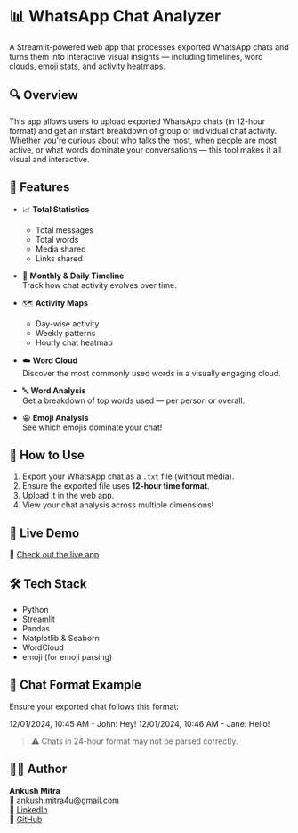 # 📊 WhatsApp Chat Analyzer

A Streamlit-powered web app that processes exported WhatsApp chats and turns them into interactive visual insights — including timelines, word clouds, emoji stats, and activity heatmaps.

## 🔍 Overview

This app allows users to upload exported WhatsApp chats (in 12-hour format) and get an instant breakdown of group or individual chat activity. Whether you're curious about who talks the most, when people are most active, or what words dominate your conversations — this tool makes it all visual and interactive.

## 🧠 Features

- 📈 **Total Statistics**  
  - Total messages  
  - Total words  
  - Media shared  
  - Links shared  

- 📅 **Monthly & Daily Timeline**  
  Track how chat activity evolves over time.

- 🗺️ **Activity Maps**  
  - Day-wise activity  
  - Weekly patterns  
  - Hourly chat heatmap

- ☁️ **Word Cloud**  
  Discover the most commonly used words in a visually engaging cloud.

- 🔤 **Word Analysis**  
  Get a breakdown of top words used — per person or overall.

- 😀 **Emoji Analysis**  
  See which emojis dominate your chat!

## 📂 How to Use

1. Export your WhatsApp chat as a `.txt` file (without media).
2. Ensure the exported file uses **12-hour time format**.
3. Upload it in the web app.
4. View your chat analysis across multiple dimensions!

## 🚀 Live Demo

🔗 [Check out the live app](https://whatsappchatanalysis-ycnqhcm3v2pfswea78idkp.streamlit.app/)

## 🛠 Tech Stack

- Python  
- Streamlit  
- Pandas  
- Matplotlib & Seaborn  
- WordCloud  
- emoji (for emoji parsing)

## 📌 Chat Format Example

Ensure your exported chat follows this format:

12/01/2024, 10:45 AM - John: Hey!
12/01/2024, 10:46 AM - Jane: Hello!


> ⚠️ Chats in 24-hour format may not be parsed correctly.

## 🧑‍💻 Author

**Ankush Mitra**  
📧 ankush.mitra4u@gmail.com  
🔗 [LinkedIn](www.linkedin.com/in/ankush-mitra-7277bb312)  
🐙 [GitHub](https://github.com/your-username)

